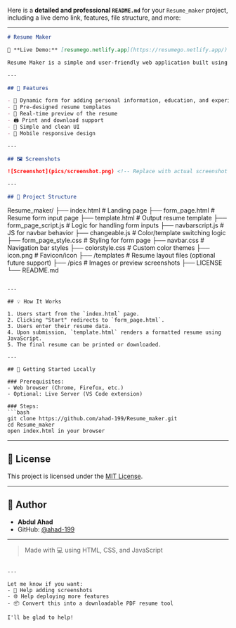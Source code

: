 Here is a **detailed and professional `README.md`** for your `Resume_maker` project, including a live demo link, features, file structure, and more:

---

```markdown
# Resume Maker

🚀 **Live Demo:** [resumego.netlify.app](https://resumego.netlify.app/)

Resume Maker is a simple and user-friendly web application built using **HTML**, **CSS**, and **JavaScript** that allows users to generate professional resumes dynamically. It provides a responsive form for input and creates a printable, formatted resume instantly — perfect for students, professionals, and job seekers.

---

## 🔧 Features

- 🧾 Dynamic form for adding personal information, education, and experience
- 🎨 Pre-designed resume templates
- 🎯 Real-time preview of the resume
- 🖨️ Print and download support
- 🧠 Simple and clean UI
- 📱 Mobile responsive design

---

## 🖼️ Screenshots

![Screenshot](pics/screenshot.png) <!-- Replace with actual screenshot path if available -->

---

## 📁 Project Structure

```

Resume\_maker/
├── index.html                # Landing page
├── form\_page.html           # Resume form input page
├── template.html            # Output resume template
├── form\_page\_script.js      # Logic for handling form inputs
├── navbarscript.js          # JS for navbar behavior
├── changeable.js            # Color/template switching logic
├── form\_page\_style.css      # Styling for form page
├── navbar.css               # Navigation bar styles
├── colorstyle.css           # Custom color themes
├── icon.png                 # Favicon/icon
├── /templates               # Resume layout files (optional future support)
├── /pics                    # Images or preview screenshots
├── LICENSE
└── README.md

````

---

## 💡 How It Works

1. Users start from the `index.html` page.
2. Clicking "Start" redirects to `form_page.html`.
3. Users enter their resume data.
4. Upon submission, `template.html` renders a formatted resume using JavaScript.
5. The final resume can be printed or downloaded.

---

## 🚀 Getting Started Locally

### Prerequisites:
- Web browser (Chrome, Firefox, etc.)
- Optional: Live Server (VS Code extension)

### Steps:
```bash
git clone https://github.com/ahad-199/Resume_maker.git
cd Resume_maker
open index.html in your browser
````

---

## 📝 License

This project is licensed under the [MIT License](LICENSE).

---

## 🙌 Author

* **Abdul Ahad**
* GitHub: [@ahad-199](https://github.com/ahad-199)

---

> Made with 💻 using HTML, CSS, and JavaScript

```

---

Let me know if you want:
- 📸 Help adding screenshots
- 🌐 Help deploying more features
- 📦 Convert this into a downloadable PDF resume tool

I'll be glad to help!
```
